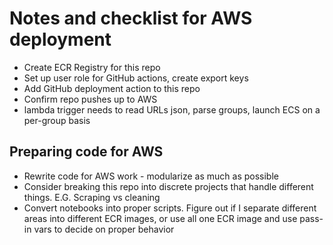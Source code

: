 # Notes and checklist for AWS deployment

- Create ECR Registry for this repo
- Set up user role for GitHub actions, create export keys
- Add GitHub deployment action to this repo
- Confirm repo pushes up to AWS
- lambda trigger needs to read URLs json, parse groups, launch ECS on a per-group basis

## Preparing code for AWS

- Rewrite code for AWS work - modularize as much as possible
- Consider breaking this repo into discrete projects that handle different things. E.G. Scraping vs cleaning
- Convert notebooks into proper scripts. Figure out if I separate different areas into different ECR images, or use all one ECR image and use pass-in vars to decide on proper behavior